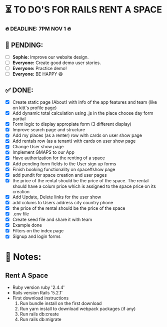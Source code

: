
# ⏳ TO DO'S FOR RAILS RENT A SPACE 

### 🔥 DEADLINE: 7PM NOV 1 🔥

## 🚨 PENDING:

* [ ] **Sophie:** Improve our website design.
* [ ] **Everyone:** Create good demo user stories.
* [ ] **Everyone:** Practice demo! 
* [ ] **Everyone:** BE HAPPY 😄
## ✅ DONE:

* [X] Create static page (About) with info of the app features and team (like on kitt's profile page)
* [X] Add dynamic total calculation using .js in the place choose day form partial
* [X] Form logic to display appropiate form (3 different display)
* [X] Improve search page and structure 
* [X] Add my places (as a renter) row with cards on user show page
* [X] Add rentals row (as a tenant) with cards on user show page 
* [X] Change User show page 
* [X] Implement GMAPS to our App
* [X] Have authorization for the renting of a space
* [X] Add pending form fields to the User sign up forms
* [X] Finish booking functionality on space#show page
* [X] add pundit for space creation and user pages
* [X] the price of the rental should be the price of the space. The rental should have a colum price which is assigned to the space price on its creation
* [X] Add Update, Delete links for the user show 
* [X] add colums to Users address city country phone 
* [X] the price of the rental should be the price of the space
* [X] .env file
* [X] Create seed file and share it with team
* [X] Example done
* [X] Filters on the index page
* [X] Signup and login forms

# 📝 Notes:

## Rent A Space

* Ruby version 
  ruby '2.4.4'
* Rails version
  Rails '5.2.1'
* First download instructions
  1. Run bundle install on the first download
  2. Run yarn install to download webpack packages (if any)
  3. Run rails db:create
  4. Run rails db:migrate
